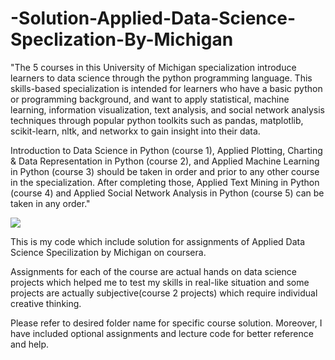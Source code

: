 # -Solution-Applied-Data-Science-Speclization-By-Michigan
"The 5 courses in this University of Michigan specialization introduce learners to data science through the python programming language. This skills-based specialization is intended for learners who have a basic python or programming background, and want to apply statistical, machine learning, information visualization, text analysis, and social network analysis techniques through popular python toolkits such as pandas, matplotlib, scikit-learn, nltk, and networkx to gain insight into their data.

Introduction to Data Science in Python (course 1), Applied Plotting, Charting & Data Representation in Python (course 2), and Applied Machine Learning in Python (course 3) should be taken in order and prior to any other course in the specialization. After completing those, Applied Text Mining in Python (course 4) and Applied Social Network Analysis in Python (course 5) can be taken in any order."


<img src="https://images-na.ssl-images-amazon.com/images/I/91RTM7-jPWL._SX425_.jpg">

This is my code which include solution for assignments of Applied Data Science Specilization by Michigan on coursera.

Assignments for each of the course are actual hands on data science projects which helped me to test my skills in real-like situation and some projects are actually subjective(course 2 projects) which require individual creative thinking.

Please refer to desired folder name for specific course solution. Moreover, I have included optional assignments and lecture code for better reference and help.
